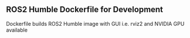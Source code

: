 ## ROS2 Humble Dockerfile for Development 

Dockerfile builds ROS2 Humble image with GUI i.e. rviz2 and NVIDIA GPU available 
